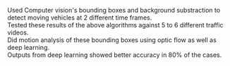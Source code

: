 Used Computer vision's bounding boxes and background substraction to detect moving vehicles at 2 different time frames. <br>
Tested these results of the above algorithms against 5 to 6 different traffic videos.<br>
Did motion analysis of these bounding boxes using optic flow as well as deep learning.<br>
Outputs from deep learning showed better accuracy in 80% of the cases.
